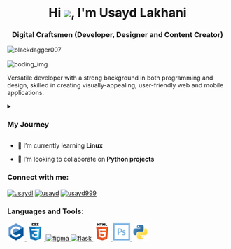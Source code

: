 

<h1 align="center">Hi <img src="https://media.giphy.com/media/hvRJCLFzcasrR4ia7z/giphy.gif" width="25px">, I'm Usayd Lakhani</h1>
<h3 align="center">Digital Craftsmen (Developer, Designer and Content Creator)</h3>


 <p align="left"> <img src="https://komarev.com/ghpvc/?username=usayd-l&label=Profile%20views&color=0e75b6&style=flat" alt="blackdagger007" /> </p>
 

  <img align="center" alt="coding_img" width="400" src="https://media2.giphy.com/media/qgQUggAC3Pfv687qPC/giphy.gif">
  </p>

Versatile developer with a strong background in both programming and design, skilled in creating visually-appealing, user-friendly web and mobile applications.
<details>
<summary><h3>My Journey</h3></summary>
About
I have been passionate about IT and computers since the age of 7, and over the years, this passion has only continued to grow.
 
In 2020, I developed an interest in Graphic design and later Interface design, and I have since worked on a variety of solo and collaborative projects in these fields. However, my interests have recently shifted toward programming and computer science, and I am eager to excel in these areas and become a better programmer. In the future, I hope to start my own startup and make a meaningful impact in the world of technology.
I’m always looking for the chance to explore new venues and learn something new that I can apply to my work. Explore my portfolio, and feel free to get in touch with any questions
</details>


- 🌱 I’m currently learning **Linux**

- 👯 I’m looking to collaborate on **Python projects**






<h3 align="left">Connect with me:</h3>
<p align="left">
<a href="https://linkedin.com/in/usaydl" target="blank"><img align="center" src="https://raw.githubusercontent.com/rahuldkjain/github-profile-readme-generator/master/src/images/icons/Social/linked-in-alt.svg" alt="usaydl" height="30" width="40" /></a>
<a href="https://www.behance.net/usayd" target="blank"><img align="center" src="https://raw.githubusercontent.com/rahuldkjain/github-profile-readme-generator/master/src/images/icons/Social/behance.svg" alt="usayd" height="30" width="40" /></a>
<a href="https://www.youtube.com/@usaydswrld" target="blank"><img align="center" src="https://raw.githubusercontent.com/rahuldkjain/github-profile-readme-generator/master/src/images/icons/Social/youtube.svg" alt="usayd999" height="30" width="40" /></a>
</p>


<h3 align="left">Languages and Tools:</h3>
<p align="left"> <a href="https://www.cprogramming.com/" target="_blank" rel="noreferrer"> <img src="https://raw.githubusercontent.com/devicons/devicon/master/icons/c/c-original.svg" alt="c" width="40" height="40"/> </a> <a href="https://www.w3schools.com/css/" target="_blank" rel="noreferrer"> <img src="https://raw.githubusercontent.com/devicons/devicon/master/icons/css3/css3-original-wordmark.svg" alt="css3" width="40" height="40"/> </a> <a href="https://www.figma.com/" target="_blank" rel="noreferrer"> <img src="https://www.vectorlogo.zone/logos/figma/figma-icon.svg" alt="figma" width="40" height="40"/> </a> <a href="https://flask.palletsprojects.com/" target="_blank" rel="noreferrer"> <img src="https://www.vectorlogo.zone/logos/pocoo_flask/pocoo_flask-icon.svg" alt="flask" width="40" height="40"/> </a> <a href="https://www.w3.org/html/" target="_blank" rel="noreferrer"> <img src="https://raw.githubusercontent.com/devicons/devicon/master/icons/html5/html5-original-wordmark.svg" alt="html5" width="40" height="40"/> </a> <a href="https://www.photoshop.com/en" target="_blank" rel="noreferrer"> <img src="https://raw.githubusercontent.com/devicons/devicon/master/icons/photoshop/photoshop-line.svg" alt="photoshop" width="40" height="40"/> </a> <a href="https://www.python.org" target="_blank" rel="noreferrer"> <img src="https://raw.githubusercontent.com/devicons/devicon/master/icons/python/python-original.svg" alt="python" width="40" height="40"/> </a> </p>

